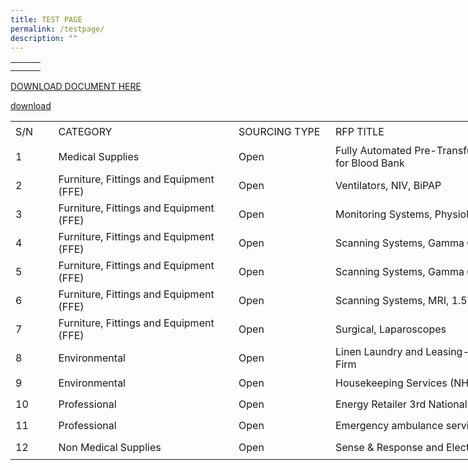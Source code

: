 ```yaml
---
title: TEST PAGE
permalink: /testpage/
description: ""
---
```

<table>
  <tbody>
    <tr>
      <td>
				<a href="/files/alps%20pdpa%20policy.pdf"><img alt="" src="/images/best%20v6.gif"></a>
      </td>
		<td>
			<a href="/files/alps%20pdpa%20policy.pdf"><img alt="" src="/images/best%20v6.gif"></a>
    </td>
		<td>
			<a href="/career/"><img alt="" src="/images/best%20v6.gif"></a>
    </td>
	</tr>
  <tr>
      <td><a href="/join-us/Scholarships/"><img alt="" src="https://d33wubrfki0l68.cloudfront.net/c51af695f7b44765f6da4f78726bfc4d0804e71a/7abf8/images/recruitment/scholarship-nov22.png"></a></td>
      <td><a href="/join-us/sponsorships/"><img alt="" src="https://d33wubrfki0l68.cloudfront.net/041049dfc3ef431b3056fdacfd813d52e5e4aa4f/ad456/images/recruitment/sponsorship-nov22.png"></a></td>
      <td><a href="/join-us/internship"><img alt="" src="https://d33wubrfki0l68.cloudfront.net/9be87067aecd025abfe56cba2e8c9ed569a0ce83/5a1a4/images/recruitment/internship-nov22.png"></a></td>
    </tr>
  </tbody>
</table>


[DOWNLOAD DOCUMENT HERE](/files/alps%20pdpa%20policy.pdf)

[download](/files/covid19%20_resilience_medal_alps_recipients.pdf)







<table style="border-collapse:
 collapse;width:960pt" width="1282" cellspacing="0" cellpadding="0" border="0"><colgroup><col style="mso-width-source:userset;mso-width-alt:1928;width:42pt" width="57"> <col style="mso-width-source:userset;mso-width-alt:10120;width:222pt" width="297"> <col style="mso-width-source:userset;mso-width-alt:4983;width:110pt" width="146"> <col style="mso-width-source:userset;mso-width-alt:18005;width:396pt" width="528"> <col style="mso-width-source:userset;mso-width-alt:3925;width:86pt" width="115"> <col style="mso-width-source:userset;mso-width-alt:4727;width:104pt" width="139"></colgroup><tbody><tr style="mso-height-source:userset;height:25.45pt" height="34"><td style="height:25.45pt;width:42pt" width="57" class="xl65" height="34">S/N</td><td style="border-left:none;width:222pt" width="297" dir="LTR" class="xl66">CATEGORY</td><td style="border-left:none;width:110pt" width="146" dir="LTR" class="xl67">SOURCING TYPE</td><td style="border-left:none;width:396pt" width="528" dir="LTR" class="xl66">RFP TITLE</td><td style="border-left:none;width:86pt" width="115" dir="LTR" class="xl67">MONTH</td><td style="border-left:none;width:104pt" width="139" dir="LTR" class="xl67">STATUS</td></tr><tr style="mso-height-source:userset;height:31.05pt" height="41"><td style="height:31.05pt;border-top:none" class="xl72" height="41">1</td><td style="border-left:none;width:222pt" width="297" class="xl78">Medical Supplies</td><td style="border-left:none;width:110pt" width="146" class="xl82">Open</td><td class="xl71">Fully Automated Pre-Transfusion Immunohematology Analyser for Blood Bank</td><td style="border-top:none;width:86pt" width="115" class="xl73">Aug-23</td><td style="border-left:none;width:104pt" width="139" class="xl79">Upcoming</td></tr><tr style="mso-height-source:userset;height:31.05pt" height="41"><td style="height:31.05pt;border-top:none" class="xl72" height="41">2</td><td style="border-top:none;border-left:none;width:222pt" width="297" class="xl74">Furniture, Fittings and Equipment (FFE)</td><td style="border-top:none;border-left:none;width:110pt" width="146" class="xl70">Open</td><td style="border-left:none;width:396pt" width="528" class="xl81">Ventilators, NIV, BiPAP</td><td style="border-top:none;border-left:none;width:86pt" width="115" class="xl73">Aug-23</td><td style="border-top:none;border-left:none;width:104pt" width="139" class="xl70">Upcoming</td></tr><tr style="mso-height-source:userset;height:31.05pt" height="41"><td style="height:31.05pt;border-top:none" class="xl72" height="41">3</td><td style="border-top:none;border-left:none;width:222pt" width="297" class="xl74">Furniture, Fittings and Equipment (FFE)</td><td style="border-top:none;border-left:none;width:110pt" width="146" class="xl70">Open</td><td style="border-top:none;border-left:none;width:396pt" width="528" class="xl81">Monitoring Systems, Physiologic</td><td style="border-top:none;border-left:none;width:86pt" width="115" class="xl73">Aug-23</td><td style="border-top:none;border-left:none;width:104pt" width="139" class="xl70">Upcoming</td></tr><tr style="mso-height-source:userset;height:31.05pt" height="41"><td style="height:31.05pt;border-top:none" class="xl72" height="41">4</td><td style="border-top:none;border-left:none;width:222pt" width="297" class="xl74">Furniture, Fittings and Equipment (FFE)</td><td style="border-top:none;border-left:none;width:110pt" width="146" class="xl70">Open</td><td style="border-top:none;border-left:none;width:396pt" width="528" class="xl81">Scanning Systems, Gamma Camera</td><td style="border-top:none;border-left:none;width:86pt" width="115" class="xl73">Aug-23</td><td style="border-top:none;border-left:none;width:104pt" width="139" class="xl70">Upcoming</td></tr><tr style="mso-height-source:userset;height:31.05pt" height="41"><td style="height:31.05pt;border-top:none" class="xl72" height="41">5</td><td style="border-top:none;border-left:none;width:222pt" width="297" class="xl74">Furniture, Fittings and Equipment (FFE)</td><td style="border-top:none;border-left:none;width:110pt" width="146" class="xl70">Open</td><td style="border-top:none;border-left:none;width:396pt" width="528" class="xl81">Scanning Systems, Gamma Camera, Cardiac</td><td style="border-top:none;border-left:none;width:86pt" width="115" class="xl73">Aug-23</td><td style="border-top:none;border-left:none;width:104pt" width="139" class="xl70">Upcoming</td></tr><tr style="mso-height-source:userset;height:31.05pt" height="41"><td style="height:31.05pt;border-top:none" class="xl72" height="41">6</td><td style="border-top:none;border-left:none;width:222pt" width="297" class="xl74">Furniture, Fittings and Equipment (FFE)</td><td style="border-top:none;border-left:none;width:110pt" width="146" class="xl70">Open</td><td style="border-top:none;border-left:none;width:396pt" width="528" class="xl81">Scanning Systems, MRI, 1.5T</td><td style="border-top:none;border-left:none;width:86pt" width="115" class="xl73">Aug-23</td><td style="border-top:none;border-left:none;width:104pt" width="139" class="xl70">Upcoming</td></tr><tr style="mso-height-source:userset;height:31.05pt" height="41"><td style="height:31.05pt;border-top:none" class="xl72" height="41">7</td><td style="border-top:none;border-left:none;width:222pt" width="297" class="xl74">Furniture, Fittings and Equipment (FFE)</td><td style="border-top:none;border-left:none;width:110pt" width="146" class="xl70">Open</td><td style="border-top:none;border-left:none;width:396pt" width="528" class="xl81">Surgical, Laparoscopes</td><td style="border-top:none;border-left:none;width:86pt" width="115" class="xl73">Aug-23</td><td style="border-top:none;border-left:none;width:104pt" width="139" class="xl70">Upcoming</td></tr><tr style="mso-height-source:userset;height:25.45pt" height="34"><td style="height:25.45pt;border-top:none" class="xl72" height="34">8</td><td style="border-top:none;border-left:none" class="xl75">Environmental</td><td style="border-top:none;border-left:none;width:110pt" width="146" class="xl70">Open</td><td style="border-top:none;border-left:none;width:396pt" width="528" class="xl76">Linen Laundry and Leasing- 2nd National (SingHealth + NHG) Firm</td><td style="border-top:none;border-left:none;width:86pt" width="115" class="xl73">Aug-23</td><td style="border-top:none;border-left:none;
  width:104pt" width="139" dir="LTR" class="xl70">Upcoming</td></tr><tr style="mso-height-source:userset;height:25.45pt" height="34"><td style="height:25.45pt;border-top:none" class="xl72" height="34">9</td><td style="border-top:none;border-left:none" class="xl75">Environmental</td><td style="border-top:none;border-left:none;width:110pt" width="146" class="xl70">Open</td><td style="border-top:none;border-left:none;width:396pt" width="528" class="xl76">Housekeeping Services (NHG and NUHS) 1st National RFP</td><td style="border-top:none;border-left:none;width:86pt" width="115" class="xl73">Aug-23</td><td style="border-top:none;border-left:none;
  width:104pt" width="139" dir="LTR" class="xl70">Upcoming</td></tr><tr style="mso-height-source:userset;height:25.45pt" height="34"><td style="height:25.45pt;border-top:none" class="xl72" height="34">10</td><td style="border-top:none;border-left:none" class="xl75">Professional</td><td style="border-top:none;border-left:none;width:110pt" width="146" class="xl70">Open</td><td style="border-top:none;border-left:none" class="xl75">Energy Retailer 3rd National RFP</td><td style="border-top:none;border-left:none;width:86pt" width="115" class="xl73">Aug-23</td><td style="border-top:none;border-left:none;
  width:104pt" width="139" dir="LTR" class="xl70">Upcoming</td></tr><tr style="mso-height-source:userset;height:25.45pt" height="34"><td style="height:25.45pt;border-top:none" class="xl72" height="34">11</td><td style="border-top:none;border-left:none" class="xl75">Professional</td><td style="border-top:none;border-left:none;width:110pt" width="146" class="xl70">Open</td><td style="border-top:none;border-left:none" class="xl75">Emergency ambulance service and medical transport services</td><td style="border-top:none;border-left:none;width:86pt" width="115" class="xl73">Aug-23</td><td style="border-top:none;border-left:none;
  width:104pt" width="139" dir="LTR" class="xl70">Upcoming</td></tr><tr style="mso-height-source:userset;height:27.5pt" height="37"><td style="height:27.5pt;border-top:none" class="xl72" height="37">12</td><td style="border-top:none;border-left:none" class="xl80">Non Medical Supplies</td><td style="border-top:none;border-left:none;width:110pt" width="146" class="xl70">Open</td><td style="border-top:none;border-left:none" class="xl75">Sense &amp; Response and Electronic Shelf Labelling (National)</td><td style="border-top:none;border-left:none" dir="LTR" class="xl77">Aug-23</td><td style="border-top:none;border-left:none;width:104pt" width="139" class="xl70">Upcoming</td></tr></tbody></table>